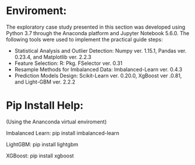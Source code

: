 # Enviroment:

The exploratory case study presented in this section was developed using Python 3.7 through the Anaconda platform and Jupyter Notebook 5.6.0. 
The following tools were used to implement the practical guide steps:

* Statistical Analysis and Outlier Detection: Numpy ver. 1.15.1, Pandas ver. 0.23.4, and Matplotlib ver. 2.2.3
* Feature Selection: R: Pkg. FSelector ver. 0.31 
* Resample Methods for Imbalanced Data: Imbalanced-Learn ver. 0.4.3 
* Prediction Models Design: Scikit-Learn ver. 0.20.0, XgBoost ver .0.81, and Light-GBM ver. 2.2.2 


# Pip Install Help:

(Using the Ananconda virtual enviroment)

Imbalanced Learn:
pip install imbalanced-learn

LightGBM:
pip install lightgbm

XGBoost:
pip install xgboost
